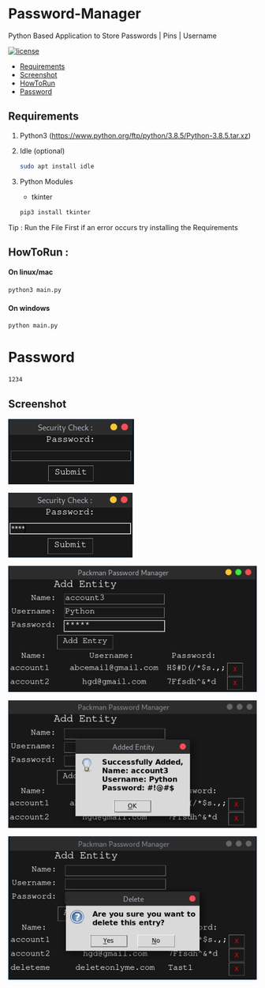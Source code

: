 # Password-Manager
Python Based Application to Store Passwords | Pins | Username 

[![license](http://img.shields.io/badge/license-Apache%20v2-orange.svg)](https://github.com/Packman-lab/Password-Manager/blob/master/LICENSE)

- [Requirements](#requirements)
- [Screenshot](#screenshot)
- [HowToRun](#howToRun)
- [Password](#Password)




## Requirements
1. Python3 
   (https://www.python.org/ftp/python/3.8.5/Python-3.8.5.tar.xz)

2. Idle (optional)
    ```sh
    sudo apt install idle
    ```
3. Python Modules
    * tkinter
    ```sh
    pip3 install tkinter
    ```
    
Tip : Run the File First if an error occurs try installing the Requirements

## HowToRun : 

#### On linux/mac
```sh
python3 main.py
```
#### On windows
```sh
python main.py
```

# Password
```sh
1234
```


## Screenshot

![image](https://raw.githubusercontent.com/Packman-lab/Password-Manager/master/Screenshots/Image_1.png)

![image](https://raw.githubusercontent.com/Packman-lab/Password-Manager/master/Screenshots/Image_2.png)

![image](https://raw.githubusercontent.com/Packman-lab/Password-Manager/master/Screenshots/Image_3.png)

![image](https://raw.githubusercontent.com/Packman-lab/Password-Manager/master/Screenshots/Image_4.png)

![image](https://raw.githubusercontent.com/Packman-lab/Password-Manager/master/Screenshots/Image_5.png)

